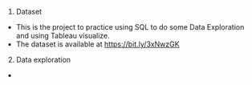 1. Dataset
- This is the project to practice using SQL to do some Data Exploration and using Tableau visualize.
- The dataset is available at https://bit.ly/3xNwzGK
2. Data exploration
- 
